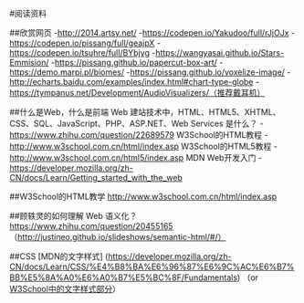 #阅读资料


##欣赏网页
-http://2014.artsy.net/
-https://codepen.io/Yakudoo/full/rJjOJx
-https://codepen.io/pissang/full/geajpX
-https://codepen.io/tsuhre/full/BYbjyg
-https://wangyasai.github.io/Stars-Emmision/
-https://pissang.github.io/papercut-box-art/
-https://demo.marpi.pl/biomes/
-https://pissang.github.io/voxelize-image/
-http://echarts.baidu.com/examples/index.html#chart-type-globe
-https://tympanus.net/Development/AudioVisualizers/（推荐戴耳机）


##什么是Web，什么是前端
Web 建站技术中，HTML、HTML5、XHTML、CSS、SQL、JavaScript、PHP、ASP.NET、Web Services 是什么？
-https://www.zhihu.com/question/22689579
W3School的HTML教程
-http://www.w3school.com.cn/html/index.asp
W3School的HTML5教程
-http://www.w3school.com.cn/html5/index.asp
MDN Web开发入门
-https://developer.mozilla.org/zh-CN/docs/Learn/Getting_started_with_the_web

##W3School的HTML教学 
http://www.w3school.com.cn/html/index.asp

##顾轶灵的如何理解 Web 语义化？
https://www.zhihu.com/question/20455165
（http://justineo.github.io/slideshows/semantic-html/#/）

##CSS
[MDN的文字样式] (https://developer.mozilla.org/zh-CN/docs/Learn/CSS/%E4%B8%BA%E6%96%87%E6%9C%AC%E6%B7%BB%E5%8A%A0%E6%A0%B7%E5%BC%8F/Fundamentals)
（or [W3School中的文字样式部分](http://www.w3school.com.cn/css/css_text.asp)）
